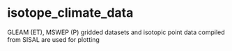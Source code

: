 # isotope_climate_data
GLEAM (ET), MSWEP (P) gridded datasets and isotopic point data compiled from SISAL are used for plotting

